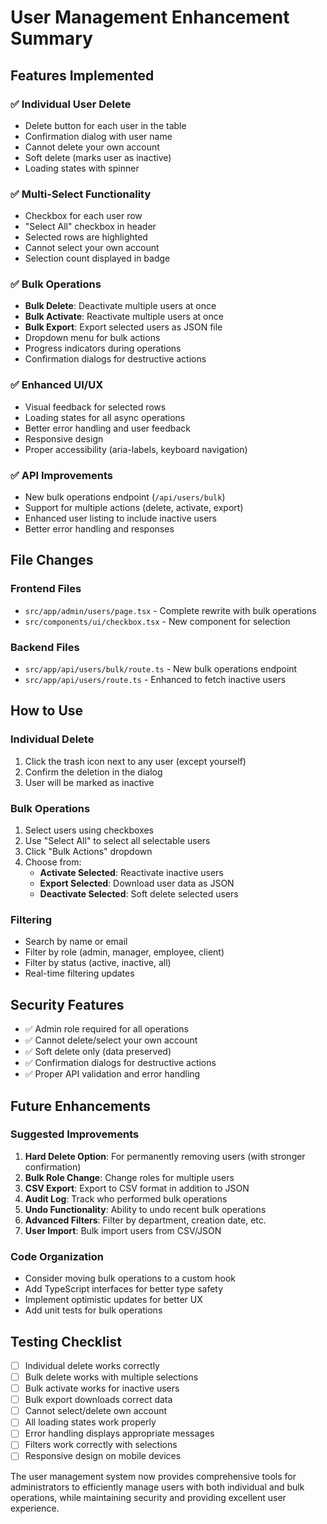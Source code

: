 # User Management Enhancement Summary

## Features Implemented

### ✅ Individual User Delete
- Delete button for each user in the table
- Confirmation dialog with user name
- Cannot delete your own account
- Soft delete (marks user as inactive)
- Loading states with spinner

### ✅ Multi-Select Functionality
- Checkbox for each user row
- "Select All" checkbox in header
- Selected rows are highlighted
- Cannot select your own account
- Selection count displayed in badge

### ✅ Bulk Operations
- **Bulk Delete**: Deactivate multiple users at once
- **Bulk Activate**: Reactivate multiple users at once
- **Bulk Export**: Export selected users as JSON file
- Dropdown menu for bulk actions
- Progress indicators during operations
- Confirmation dialogs for destructive actions

### ✅ Enhanced UI/UX
- Visual feedback for selected rows
- Loading states for all async operations
- Better error handling and user feedback
- Responsive design
- Proper accessibility (aria-labels, keyboard navigation)

### ✅ API Improvements
- New bulk operations endpoint (`/api/users/bulk`)
- Support for multiple actions (delete, activate, export)
- Enhanced user listing to include inactive users
- Better error handling and responses

## File Changes

### Frontend Files
- `src/app/admin/users/page.tsx` - Complete rewrite with bulk operations
- `src/components/ui/checkbox.tsx` - New component for selection

### Backend Files  
- `src/app/api/users/bulk/route.ts` - New bulk operations endpoint
- `src/app/api/users/route.ts` - Enhanced to fetch inactive users

## How to Use

### Individual Delete
1. Click the trash icon next to any user (except yourself)
2. Confirm the deletion in the dialog
3. User will be marked as inactive

### Bulk Operations
1. Select users using checkboxes
2. Use "Select All" to select all selectable users
3. Click "Bulk Actions" dropdown
4. Choose from:
   - **Activate Selected**: Reactivate inactive users
   - **Export Selected**: Download user data as JSON
   - **Deactivate Selected**: Soft delete selected users

### Filtering
- Search by name or email
- Filter by role (admin, manager, employee, client)
- Filter by status (active, inactive, all)
- Real-time filtering updates

## Security Features

- ✅ Admin role required for all operations
- ✅ Cannot delete/select your own account
- ✅ Soft delete only (data preserved)
- ✅ Confirmation dialogs for destructive actions
- ✅ Proper API validation and error handling

## Future Enhancements

### Suggested Improvements
1. **Hard Delete Option**: For permanently removing users (with stronger confirmation)
2. **Bulk Role Change**: Change roles for multiple users
3. **CSV Export**: Export to CSV format in addition to JSON
4. **Audit Log**: Track who performed bulk operations
5. **Undo Functionality**: Ability to undo recent bulk operations
6. **Advanced Filters**: Filter by department, creation date, etc.
7. **User Import**: Bulk import users from CSV/JSON

### Code Organization
- Consider moving bulk operations to a custom hook
- Add TypeScript interfaces for better type safety
- Implement optimistic updates for better UX
- Add unit tests for bulk operations

## Testing Checklist

- [ ] Individual delete works correctly
- [ ] Bulk delete works with multiple selections
- [ ] Bulk activate works for inactive users
- [ ] Bulk export downloads correct data
- [ ] Cannot select/delete own account
- [ ] All loading states work properly
- [ ] Error handling displays appropriate messages
- [ ] Filters work correctly with selections
- [ ] Responsive design on mobile devices

The user management system now provides comprehensive tools for administrators to efficiently manage users with both individual and bulk operations, while maintaining security and providing excellent user experience.
